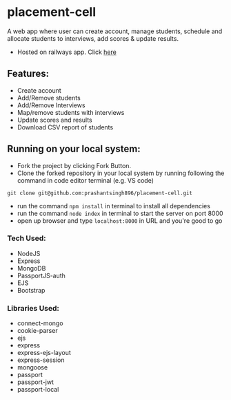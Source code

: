 # placement-cell
A web app where user can create account, manage students, schedule and allocate students to interviews, add scores & update results.
 * Hosted on railways app. Click [here](https://placement-cell-production-7644.up.railway.app/)

## Features:
  * Create account
  * Add/Remove students
  * Add/Remove Interviews
  * Map/remove students with interviews
  * Update scores and results
  * Download CSV report of students
  
## Running on your local system:
 * Fork the project by clicking Fork Button.
 * Clone the forked repository in your local system by running following the command in code editor terminal (e.g. VS code)
 ```
 git clone git@github.com:prashantsingh896/placement-cell.git
 ```
 * run the command `npm install` in terminal to install all dependencies
 * run the command `node index` in terminal to start the server on port 8000
 * open up browser and type `localhost:8000` in URL and you're good to go

### Tech Used:

 * NodeJS
 * Express
 * MongoDB
 * PassportJS-auth
 * EJS
 * Bootstrap


### Libraries Used:

 * connect-mongo
 * cookie-parser
 * ejs
 * express
 * express-ejs-layout
 * express-session
 * mongoose
 * passport
 * passport-jwt
 * passport-local

